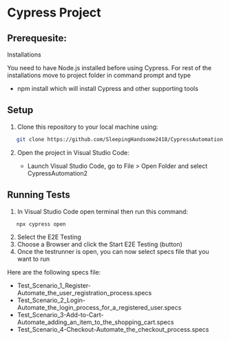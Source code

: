 # Cypress Project

## Prerequesite: 
Installations

You need to have Node.js installed before using Cypress.
For rest of the installations move to project folder in command prompt and type
 - npm install
which will install Cypress and other supporting tools

## Setup
1. Clone this repository to your local machine using:
   
```bash
   git clone https://github.com/SleepingHandsome2418/CypressAutomation.git
```

2. Open the project in Visual Studio Code:
   
   - Launch Visual Studio Code, go to File > Open Folder  and select CypressAutomation2


## Running Tests

1. In Visual Studio Code open terminal then run this command: 

```bash
   npx cypress open
```
   
2. Select the E2E Testing
3. Choose a Browser and click the Start E2E Testing (button)
4. Once the testrunner is open, you can now select specs file that you want to run

Here are the following specs file:
- Test_Scenario_1_Register-Automate_the_user_registration_process.specs
- Test_Scenario_2_Login-Automate_the_login_process_for_a_registered_user.specs
- Test_Scenario_3-Add-to-Cart-Automate_adding_an_item_to_the_shopping_cart.specs
- Test_Scenario_4-Checkout-Automate_the_checkout_process.specs